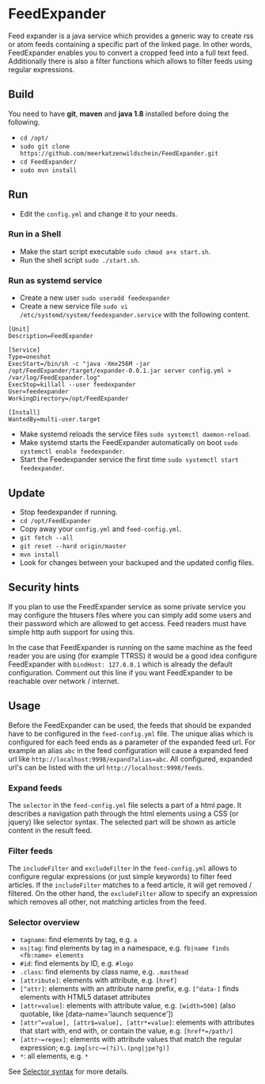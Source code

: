 # FeedExpander
Feed expander is a java service which provides a generic way to create rss or atom feeds containing a specific part of the linked page. In other words, FeedExpander enables you to convert a cropped feed into a full text feed. Additionally there is also a filter functions which allows to filter feeds using regular expressions.  

## Build
You need to have **git**, **maven** and **java 1.8** installed before doing the following.
  * `cd /opt/`
  * `sudo git clone https://github.com/meerkatzenwildschein/FeedExpander.git` 
  * `cd FeedExpander/` 
  * `sudo mvn install` 

## Run
 * Edit the `config.yml` and change it to your needs.

### Run in a Shell
 * Make the start script executable `sudo chmod a+x start.sh`.  
 * Run the shell script `sudo ./start.sh`.

### Run as systemd service
 * Create a new user `sudo useradd feedexpander`
 * Create a new service file `sudo vi /etc/systemd/system/feedexpander.service` with the following content.
 
```
[Unit]
Description=FeedExpander

[Service]
Type=oneshot
ExecStart=/bin/sh -c "java -Xmx256M -jar /opt/FeedExpander/target/expander-0.0.1.jar server config.yml > /var/log/FeedExpander.log"
ExecStop=killall --user feedexpander
User=feedexpander
WorkingDirectory=/opt/FeedExpander

[Install]
WantedBy=multi-user.target
```

  * Make systemd reloads the service files `sudo systemctl daemon-reload`.
  * Make systemd starts the FeedExpander automatically on boot `sudo systemctl enable feedexpander`.
  * Start the Feedexpander service the first time `sudo systemctl start feedexpander`.
 
## Update
  * Stop feedexpander if running.
  * `cd /opt/FeedExpander`
  * Copy away your `config.yml` and `feed-config.yml`.
  * `git fetch --all`
  * `git reset --hard origin/master`
  * `mvn install`
  * Look for changes between your backuped and the updated config files.

## Security hints
  If you plan to use the FeedExpander service as some private service you may configure the htusers files where you can simply add some users and their password which are allowed to get access. Feed readers must have simple http auth support for using this.
  
  In the case that FeedExpander is running on the same machine as the feed reader you are using (for example TTRSS) it would be a good idea configure FeedExpander with `bindHost: 127.0.0.1` which is already the default configuration. Comment out this line if you want FeedExpander to be reachable over network / internet. 
  
## Usage
  Before the FeedExpander can be used, the feeds that should be expanded have to be configured in the `feed-config.yml` file. The unique alias which is configured for each feed ends as a parameter of the expanded feed url. For example an alias `abc` in the feed configuration will cause a expanded feed url like `http://localhost:9998/expand?alias=abc`. All configured, expanded url's can be listed with the url `http://localhost:9998/feeds`.
  
### Expand feeds 
  The `selector` in the `feed-config.yml` file selects a part of a html page. It describes a navigation path through the html elements using a CSS (or jquery) like selector syntax. The selected part will be shown as article content in the result feed.
  
### Filter feeds
  The `includeFilter` and `excludeFilter` in the `feed-config.yml` allows to configure regular expressions (or just simple keywords) to filter feed articles. If the `includeFilter` matches to a feed article, it will get removed / filtered. On the other hand, the `excludeFilter` allow to specify an expression which removes all other, not matching articles from the feed.
  
### Selector overview
  - `tagname`: find elements by tag, e.g. `a`
  - `ns|tag`: find elements by tag in a namespace, e.g. `fb|name finds <fb:name> elements`
  - `#id`: find elements by ID, e.g. `#logo`
  - `.class`: find elements by class name, e.g. `.masthead`
  - `[attribute]`: elements with attribute, e.g. `[href]`
  - `[^attr]`: elements with an attribute name prefix, e.g. `[^data-]` finds elements with HTML5 dataset attributes
  - `[attr=value]`: elements with attribute value, e.g. `[width=500]` (also quotable, like [data-name='launch sequence'])
  - `[attr^=value], [attr$=value], [attr*=value]`: elements with attributes that start with, end with, or contain the value, e.g. `[href*=/path/]`
  - `[attr~=regex]`: elements with attribute values that match the regular expression; e.g. `img[src~=(?i)\.(png|jpe?g)]`
  - `*`: all elements, e.g. `*`
  
  See [Selector syntax](https://jsoup.org/apidocs/org/jsoup/select/Selector.html) for more details.
